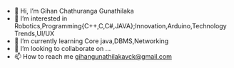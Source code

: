 - 👋 Hi, I’m Gihan Chathuranga Gunathilaka
- 👀 I’m interested in Robotics,Programming{C++,C,C#,JAVA};Innovation,Arduino,Technology Trends,UI/UX
- 🌱 I’m currently learning Core java,DBMS,Networking
- 💞️ I’m looking to collaborate on ...
- 📫 How to reach me gihangunathilakavck@gmail.com

<!---
Chathuwa-67/Chathuwa-67 is a ✨ special ✨ repository because its `README.md` (this file) appears on your GitHub profile.
You can click the Preview link to take a look at your changes.
--->
